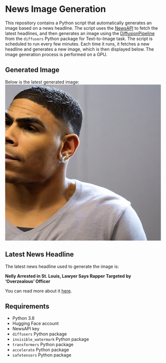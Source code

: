 # News Image Generation
This repository contains a Python script that automatically generates an image based on a news headline. The script uses the [NewsAPI](https://newsapi.org/) to fetch the latest headlines, and then generates an image using the [DiffusionPipeline](https://github.com/huggingface/diffusers) from the `diffusers` Python package for Text-to-Image task.
The script is scheduled to run every few minutes. Each time it runs, it fetches a new headline and generates a new image, which is then displayed below. The image generation process is performed on a GPU.

## Generated Image
Below is the latest generated image:
![Generated Image](image.png)

## Latest News Headline
The latest news headline used to generate the image is:

**Nelly Arrested in St. Louis, Lawyer Says Rapper Targeted by ‘Overzealous’ Officer**

You can read more about it [here](https://news.google.com/rss/articles/CBMiswFBVV95cUxPTGtiMmxSZktodlM5YVFRUS1LRS1wNVZMTGM5WkZRMlotY1lka2hKTjNfa0FyMnh4LVQ5SjVNWnUyNEFaR2lLdXlNUFJfVjAxdFRkZmFlOGFwQlBNMHhSTmNWNDZ2MUdJMkIxcVFXUGp6OUQtaEFVb2p1WGhPMTh4Q0xzbW9CbGdEMGpCTUNIbk9tRFRhdHdOeDRzS3poN2kydjliNHRaSW9TeWY5bmlIandBRQ?oc=5).

## Requirements
- Python 3.8
- Hugging Face account
- NewsAPI key
- `diffusers` Python package
- `invisible_watermark` Python package
- `transformers` Python package
- `accelerate` Python package
- `safetensors` Python package
